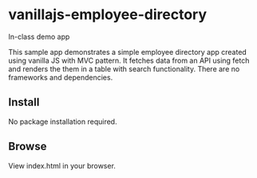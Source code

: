 # vanillajs-employee-directory
In-class demo app

This sample app demonstrates a simple employee directory app created using vanilla JS with MVC pattern. It fetches data from an API using fetch and renders the them in a table with search functionality. There are no frameworks and dependencies.

## Install

No package installation required.

## Browse

View index.html in your browser.

